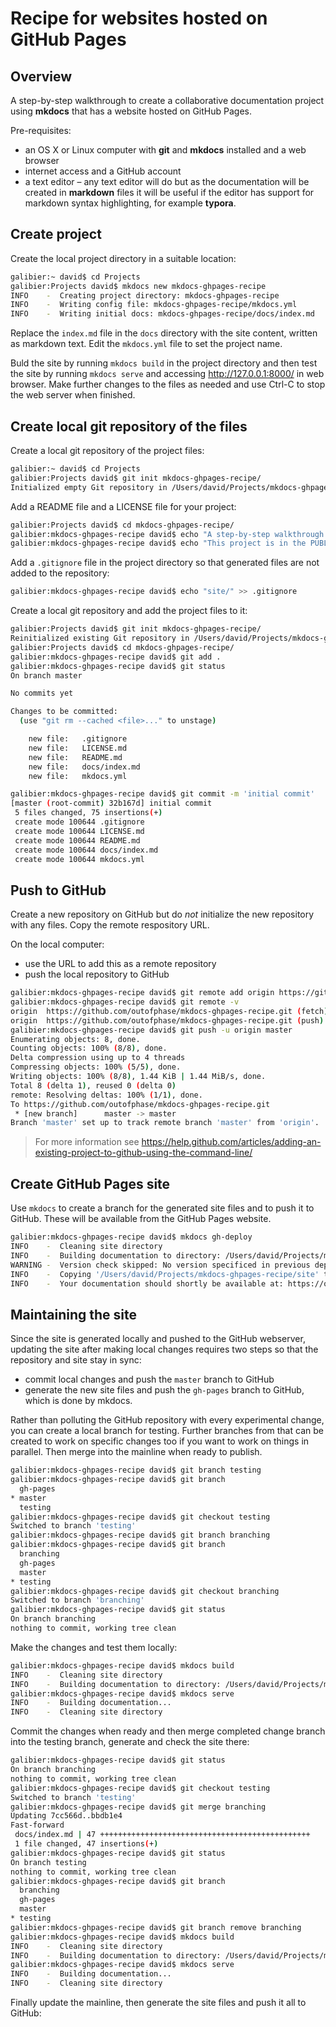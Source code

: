 # Recipe for websites hosted on GitHub Pages

## Overview

A step-by-step walkthrough to create a collaborative documentation project using **mkdocs** that has a website hosted on GitHub Pages.

Pre-requisites:

* an OS X or Linux computer with **git** and **mkdocs** installed and a web browser
* internet access and a GitHub account
* a text editor &ndash; any text editor will do but as the documentation will be created in **markdown** files it will be useful if the editor has support for markdown syntax highlighting, for example **typora**.

## Create project

Create the local project directory in a suitable location:

```bash
galibier:~ david$ cd Projects
galibier:Projects david$ mkdocs new mkdocs-ghpages-recipe
INFO    -  Creating project directory: mkdocs-ghpages-recipe 
INFO    -  Writing config file: mkdocs-ghpages-recipe/mkdocs.yml 
INFO    -  Writing initial docs: mkdocs-ghpages-recipe/docs/index.md 
```

Replace the `index.md` file in the `docs` directory with the site content, written as markdown text. Edit the `mkdocs.yml` file to set the project name.

Buld the site by running `mkdocs build` in the project directory and then test the site by running `mkdocs serve` and accessing http://127.0.0.1:8000/ in web browser. Make further changes to the files as needed and use Ctrl-C to stop the web server when finished.

## Create local git repository of the files

Create a local git repository of the project files:

```bash
galibier:~ david$ cd Projects
galibier:Projects david$ git init mkdocs-ghpages-recipe/
Initialized empty Git repository in /Users/david/Projects/mkdocs-ghpages-recipe/.git/
```

Add a README file and a LICENSE file for your project:

```bash
galibier:Projects david$ cd mkdocs-ghpages-recipe/
galibier:mkdocs-ghpages-recipe david$ echo "A step-by-step walkthrough to ..." >> README.md
galibier:mkdocs-ghpages-recipe david$ echo "This project is in the PUBLIC DOMAIN" >> LICENSE.md
```

Add a `.gitignore` file in the project directory so that generated files are not added to the repository:

```bash
galibier:mkdocs-ghpages-recipe david$ echo "site/" >> .gitignore
```

Create a local git repository and add the project files to it:

```bash
galibier:Projects david$ git init mkdocs-ghpages-recipe/
Reinitialized existing Git repository in /Users/david/Projects/mkdocs-ghpages-recipe/.git/
galibier:Projects david$ cd mkdocs-ghpages-recipe/
galibier:mkdocs-ghpages-recipe david$ git add .
galibier:mkdocs-ghpages-recipe david$ git status
On branch master

No commits yet

Changes to be committed:
  (use "git rm --cached <file>..." to unstage)

	new file:   .gitignore
	new file:   LICENSE.md
	new file:   README.md
	new file:   docs/index.md
	new file:   mkdocs.yml

galibier:mkdocs-ghpages-recipe david$ git commit -m 'initial commit'
[master (root-commit) 32b167d] initial commit
 5 files changed, 75 insertions(+)
 create mode 100644 .gitignore
 create mode 100644 LICENSE.md
 create mode 100644 README.md
 create mode 100644 docs/index.md
 create mode 100644 mkdocs.yml
```

## Push to GitHub

Create a new repository on GitHub but do _not_ initialize the new repository with any files. Copy the remote respository URL.

On the local computer:

* use the URL to add this as a remote repository
* push the local repository to GitHub

```bash
galibier:mkdocs-ghpages-recipe david$ git remote add origin https://github.com/outofphase/mkdocs-ghpages-recipe.git
galibier:mkdocs-ghpages-recipe david$ git remote -v
origin	https://github.com/outofphase/mkdocs-ghpages-recipe.git (fetch)
origin	https://github.com/outofphase/mkdocs-ghpages-recipe.git (push)
galibier:mkdocs-ghpages-recipe david$ git push -u origin master
Enumerating objects: 8, done.
Counting objects: 100% (8/8), done.
Delta compression using up to 4 threads
Compressing objects: 100% (5/5), done.
Writing objects: 100% (8/8), 1.44 KiB | 1.44 MiB/s, done.
Total 8 (delta 1), reused 0 (delta 0)
remote: Resolving deltas: 100% (1/1), done.
To https://github.com/outofphase/mkdocs-ghpages-recipe.git
 * [new branch]      master -> master
Branch 'master' set up to track remote branch 'master' from 'origin'. 
```
> For more information see https://help.github.com/articles/adding-an-existing-project-to-github-using-the-command-line/


## Create GitHub Pages site

Use `mkdocs` to create a branch for the generated site files and to push it to GitHub. These will be available from the GitHub Pages website.

```bash
galibier:mkdocs-ghpages-recipe david$ mkdocs gh-deploy
INFO    -  Cleaning site directory 
INFO    -  Building documentation to directory: /Users/david/Projects/mkdocs-ghpages-recipe/site 
WARNING -  Version check skipped: No version specificed in previous deployment. 
INFO    -  Copying '/Users/david/Projects/mkdocs-ghpages-recipe/site' to 'gh-pages' branch and pushing to GitHub. 
INFO    -  Your documentation should shortly be available at: https://outofphase.github.io/mkdocs-ghpages-recipe/ 
```

## Maintaining the site

Since the site is generated locally and pushed to the GitHub webserver, updating the site after making local changes requires two steps so that the repository and site stay in sync:

* commit local changes and push the `master` branch to GitHub
* generate the new site files and push the `gh-pages` branch to GitHub, which is done by mkdocs.

Rather than polluting the GitHub repository with every experimental change, you can create a local branch for testing. Further branches from that can be created to work on specific changes too if you want to work on things in parallel. Then merge into the mainline when ready to publish.

``` bash
galibier:mkdocs-ghpages-recipe david$ git branch testing
galibier:mkdocs-ghpages-recipe david$ git branch
  gh-pages
* master
  testing
galibier:mkdocs-ghpages-recipe david$ git checkout testing
Switched to branch 'testing'
galibier:mkdocs-ghpages-recipe david$ git branch branching
galibier:mkdocs-ghpages-recipe david$ git branch
  branching
  gh-pages
  master
* testing
galibier:mkdocs-ghpages-recipe david$ git checkout branching
Switched to branch 'branching'
galibier:mkdocs-ghpages-recipe david$ git status
On branch branching
nothing to commit, working tree clean
```

Make the changes and test them locally:

``` bash
galibier:mkdocs-ghpages-recipe david$ mkdocs build
INFO    -  Cleaning site directory 
INFO    -  Building documentation to directory: /Users/david/Projects/mkdocs-ghpages-recipe/site 
galibier:mkdocs-ghpages-recipe david$ mkdocs serve
INFO    -  Building documentation... 
INFO    -  Cleaning site directory 
```

Commit the changes when ready and then merge completed change branch into the testing branch, generate and check the site there:

``` bash
galibier:mkdocs-ghpages-recipe david$ git status
On branch branching
nothing to commit, working tree clean
galibier:mkdocs-ghpages-recipe david$ git checkout testing
Switched to branch 'testing'
galibier:mkdocs-ghpages-recipe david$ git merge branching
Updating 7cc566d..bbdb1e4
Fast-forward
 docs/index.md | 47 +++++++++++++++++++++++++++++++++++++++++++++++
 1 file changed, 47 insertions(+)
galibier:mkdocs-ghpages-recipe david$ git status
On branch testing
nothing to commit, working tree clean
galibier:mkdocs-ghpages-recipe david$ git branch
  branching
  gh-pages
  master
* testing
galibier:mkdocs-ghpages-recipe david$ git branch remove branching
galibier:mkdocs-ghpages-recipe david$ mkdocs build
INFO    -  Cleaning site directory 
INFO    -  Building documentation to directory: /Users/david/Projects/mkdocs-ghpages-recipe/site 
galibier:mkdocs-ghpages-recipe david$ mkdocs serve
INFO    -  Building documentation... 
INFO    -  Cleaning site directory 
```

Finally update the mainline, then generate the site files and push it all to GitHub:

``` bash

```

